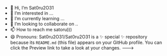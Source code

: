 - 👋 Hi, I’m Sat0ru2O31
- 👀 I’m interested in ...
- 🌱 I’m currently learning ...
- 💞️ I’m looking to collaborate on ..
- 📫 How to reach me satoru)))
- 😄 Pronouns: 
Sat0ru2O31/Sat0ru2O31 is a ✨ special ✨ repository because its `README.md` (this file) appears on your GitHub profile.
You can click the Preview link to take a look at your changes.
--->
